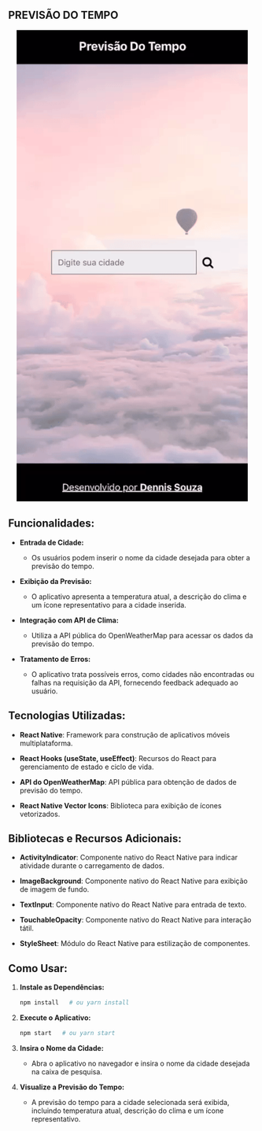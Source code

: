 ## PREVISÃO DO TEMPO
<p align="center">
	<img width="470" src="Weather/assets/assets_to_readme/amostra.gif">
</p>

## Funcionalidades:

- **Entrada de Cidade:**
  - Os usuários podem inserir o nome da cidade desejada para obter a previsão do tempo.


- **Exibição da Previsão:**
  - O aplicativo apresenta a temperatura atual, a descrição do clima e um ícone representativo para a cidade inserida.

- **Integração com API de Clima:**
  - Utiliza a API pública do OpenWeatherMap para acessar os dados da previsão do tempo.

- **Tratamento de Erros:**
  - O aplicativo trata possíveis erros, como cidades não encontradas ou falhas na requisição da API, fornecendo feedback adequado ao usuário.

## Tecnologias Utilizadas:

- **React Native**: Framework para construção de aplicativos móveis multiplataforma.

- **React Hooks (useState, useEffect)**: Recursos do React para gerenciamento de estado e ciclo de vida.

- **API do OpenWeatherMap**: API pública para obtenção de dados de previsão do tempo.

- **React Native Vector Icons**: Biblioteca para exibição de ícones vetorizados.

## Bibliotecas e Recursos Adicionais:

- **ActivityIndicator**: Componente nativo do React Native para indicar atividade durante o carregamento de dados.

- **ImageBackground**: Componente nativo do React Native para exibição de imagem de fundo.

- **TextInput**: Componente nativo do React Native para entrada de texto.

- **TouchableOpacity**: Componente nativo do React Native para interação tátil.

- **StyleSheet**: Módulo do React Native para estilização de componentes.

## Como Usar:

1. **Instale as Dependências:**
   ```bash
   npm install   # ou yarn install
   ```

2. **Execute o Aplicativo:**
   ```bash
   npm start   # ou yarn start
   ```

3. **Insira o Nome da Cidade:**
   - Abra o aplicativo no navegador e insira o nome da cidade desejada na caixa de pesquisa.

4. **Visualize a Previsão do Tempo:**
   - A previsão do tempo para a cidade selecionada será exibida, incluindo temperatura atual, descrição do clima e um ícone representativo.
